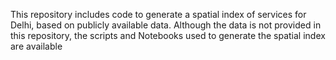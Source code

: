 This repository includes code to generate a spatial index of services for Delhi, based on publicly available data. Although the data is not provided in this repository, the scripts and Notebooks used to generate the spatial index are available